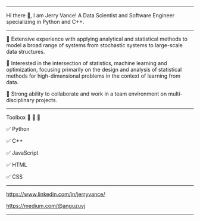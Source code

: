 -----------------------------------------------------------------------------------------------------------------------------------------------------------------------------------

Hi there 👋, I am Jerry Vance!
A Data Scientist and Software Engineer specializing in Python and C++.

-----------------------------------------------------------------------------------------------------------------------------------------------------------------------------------

:large_blue_diamond: Extensive experience with applying analytical and statistical methods to model a broad range of systems from stochastic systems to large-scale data structures. 

:large_blue_diamond: Interested in the intersection of statistics, machine learning and optimization, focusing primarily on the design and analysis of statistical methods for high-dimensional problems in the context of learning from data. 

:large_blue_diamond: Strong ability to collaborate and work in a team environment on multi-disciplinary projects.

-----------------------------------------------------------------------------------------------------------------------------------------------------------------------------------

Toolbox :wrench: :nut_and_bolt: :hammer:

:white_check_mark: Python

:white_check_mark: C++ 

:white_check_mark: JavaScript 

:white_check_mark: HTML 

:white_check_mark: CSS 

-----------------------------------------------------------------------------------------------------------------------------------------------------------------------------------

https://www.linkedin.com/in/jerryvance/

https://medium.com/@anguzuvj

-----------------------------------------------------------------------------------------------------------------------------------------------------------------------------------


